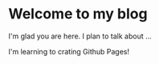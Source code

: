# Welcome to my blog

I'm glad you are here. I plan to talk about ...

I'm learning to crating Github Pages!
